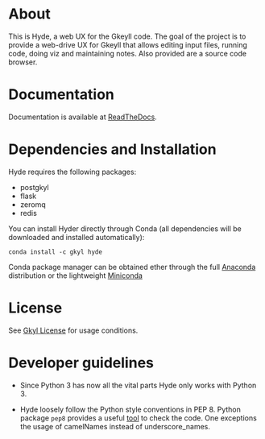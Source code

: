 # About

This is Hyde, a web UX for the Gkeyll code. The goal of the project is
to provide a web-drive UX for Gkeyll that allows editing input files,
running code, doing viz and maintaining notes. Also provided are a
source code browser.

# Documentation

Documentation is available at [ReadTheDocs](http://gkeyll.rtfd.io).

# Dependencies and Installation

Hyde requires the following packages:

 * postgkyl
 * flask
 * zeromq
 * redis

You can install Hyder directly through Conda (all dependencies will be
downloaded and installed automatically):

~~~~~~~
conda install -c gkyl hyde
~~~~~~~

Conda package manager can be obtained ether through the full
[Anaconda](https://www.continuum.io/downloads) distribution or the
lightweight [Miniconda](https://conda.io/miniconda.html)

# License

See [Gkyl License](http://gkyl.readthedocs.io/en/latest/license.html) for usage conditions.

# Developer guidelines

* Since Python 3 has now all the vital parts Hyde only works with
  Python 3.

* Hyde loosely follow the Python style conventions in PEP 8. Python
  package `pep8` provides a useful
  [tool](https://pypi.python.org/pypi/pep8) to check the code. One
  exceptions the usage of camelNames instead of underscore_names.

